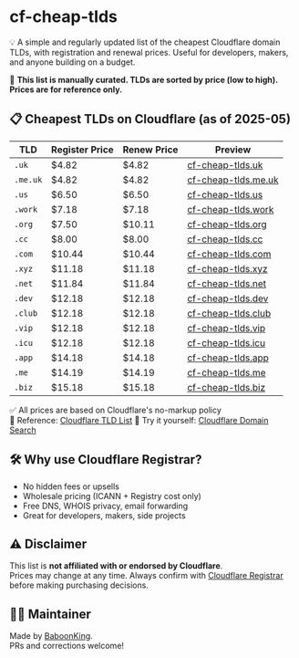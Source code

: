 # cf-cheap-tlds

💡 A simple and regularly updated list of the cheapest Cloudflare domain TLDs, with registration and renewal prices. Useful for developers, makers, and anyone building on a budget.

📌 **This list is manually curated. TLDs are sorted by price (low to high). Prices are for reference only.**

## 📋 Cheapest TLDs on Cloudflare (as of 2025-05)

| TLD      | Register Price | Renew Price | Preview                                                                          |
| -------- | -------------- | ----------- | -------------------------------------------------------------------------------- |
| `.uk`    | $4.82          | $4.82       | [cf-cheap-tlds.uk](https://domains.cloudflare.com?domain=cf-cheap-tlds.uk)       |
| `.me.uk` | $4.82          | $4.82       | [cf-cheap-tlds.me.uk](https://domains.cloudflare.com?domain=cf-cheap-tlds.me.uk) |
| `.us`    | $6.50          | $6.50       | [cf-cheap-tlds.us](https://domains.cloudflare.com?domain=cf-cheap-tlds.us)       |
| `.work`  | $7.18          | $7.18       | [cf-cheap-tlds.work](https://domains.cloudflare.com?domain=cf-cheap-tlds.work)   |
| `.org`   | $7.50          | $10.11      | [cf-cheap-tlds.org](https://domains.cloudflare.com?domain=cf-cheap-tlds.org)     |
| `.cc`    | $8.00          | $8.00       | [cf-cheap-tlds.cc](https://domains.cloudflare.com?domain=cf-cheap-tlds.cc)       |
| `.com`   | $10.44         | $10.44      | [cf-cheap-tlds.com](https://domains.cloudflare.com?domain=cf-cheap-tlds.com)     |
| `.xyz`   | $11.18         | $11.18      | [cf-cheap-tlds.xyz](https://domains.cloudflare.com?domain=cf-cheap-tlds.xyz)     |
| `.net`   | $11.84         | $11.84      | [cf-cheap-tlds.net](https://domains.cloudflare.com?domain=cf-cheap-tlds.net)     |
| `.dev`   | $12.18         | $12.18      | [cf-cheap-tlds.dev](https://domains.cloudflare.com?domain=cf-cheap-tlds.dev)     |
| `.club`  | $12.18         | $12.18      | [cf-cheap-tlds.club](https://domains.cloudflare.com?domain=cf-cheap-tlds.club)   |
| `.vip`   | $12.18         | $12.18      | [cf-cheap-tlds.vip](https://domains.cloudflare.com?domain=cf-cheap-tlds.vip)     |
| `.icu`   | $12.18         | $12.18      | [cf-cheap-tlds.icu](https://domains.cloudflare.com?domain=cf-cheap-tlds.icu)     |
| `.app`   | $14.18         | $14.18      | [cf-cheap-tlds.app](https://domains.cloudflare.com?domain=cf-cheap-tlds.app)     |
| `.me`    | $14.19         | $14.19      | [cf-cheap-tlds.me](https://domains.cloudflare.com?domain=cf-cheap-tlds.me)       |
| `.biz`   | $15.18         | $15.18      | [cf-cheap-tlds.biz](https://domains.cloudflare.com?domain=cf-cheap-tlds.biz)     |

✅ All prices are based on Cloudflare's no-markup policy  
📌 Reference: [Cloudflare TLD List](https://domains.cloudflare.com/tlds)
🔎 Try it yourself: [Cloudflare Domain Search](https://domains.cloudflare.com/)

## 🛠️ Why use Cloudflare Registrar?

- No hidden fees or upsells
- Wholesale pricing (ICANN + Registry cost only)
- Free DNS, WHOIS privacy, email forwarding
- Great for developers, makers, side projects

## ⚠️ Disclaimer

This list is **not affiliated with or endorsed by Cloudflare**.  
Prices may change at any time. Always confirm with [Cloudflare Registrar](https://domains.cloudflare.com/) before making purchasing decisions.

## 🧑‍💻 Maintainer

Made by [BaboonKing](https://github.com/baboon-king).  
PRs and corrections welcome!
